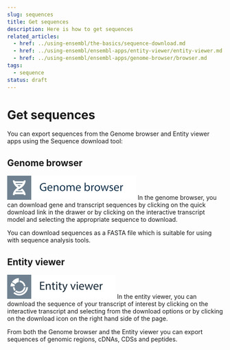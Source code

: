 ```yaml
---
slug: sequences
title: Get sequences
description: Here is how to get sequences
related_articles:
  - href: ../using-ensembl/the-basics/sequence-download.md
  - href: ../using-ensembl/ensembl-apps/entity-viewer/entity-viewer.md
  - href: ../using-ensembl/ensembl-apps/genome-browser/browser.md
tags:
  - sequence
status: draft
---
```


# Get sequences

You can export sequences from the Genome browser and Entity viewer apps using the Sequence download tool:

## Genome browser

![](../../img/id-genome-browser.svg)
In the genome browser, you can download gene and transcript sequences by clicking on the quick download link in the drawer or by clicking on the interactive transcript model and selecting the appropriate sequence to download.

You can download sequences as a FASTA file which is suitable for using with sequence analysis tools.

## Entity viewer
![](../../img/id-entity-viewer.svg)
In the entity viewer, you can download the sequence of your transcript of interest by clicking on the interactive transcript and selecting from the download options or by clicking on the download icon on the right hand side of the page.


From both the Genome browser and the Entity viewer you can export sequences of genomic regions, cDNAs, CDSs and peptides.
